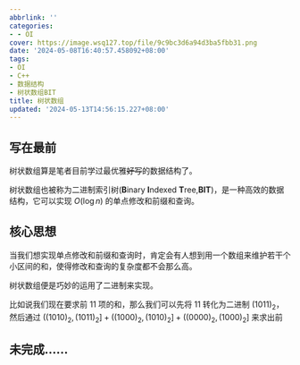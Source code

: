 ```yaml
---
abbrlink: ''
categories:
- - OI
cover: https://image.wsq127.top/file/9c9bc3d6a94d3ba5fbb31.png
date: '2024-05-08T16:40:57.458092+08:00'
tags:
- OI
- C++
- 数据结构
- 树状数组BIT
title: 树状数组
updated: '2024-05-13T14:56:15.227+08:00'
---
```

## 写在最前

树状数组算是笔者目前学过最优雅~~好写~~的数据结构了。

树状数组也被称为二进制索引树(**B**inary **I**ndexed **T**ree,**BIT**)，是一种高效的数据结构，它可以实现 $O(\log n)$ 的单点修改和前缀和查询。

## 核心思想

当我们想实现单点修改和前缀和查询时，肯定会有人想到用一个数组来维护若干个小区间的和，使得修改和查询的复杂度都不会那么高。

树状数组便是巧妙的运用了二进制来实现。

比如说我们现在要求前 11 项的和，那么我们可以先将 11 转化为二进制 $(1011)_2$，然后通过 $((1010)_2,(1011)_2]+((1000)_2,(1010)_2]+((0000)_2,(1000)_2]$ 来求出前

## 未完成……
